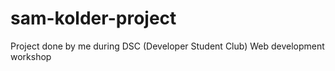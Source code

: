 # sam-kolder-project
Project done by me during DSC (Developer Student Club) Web development workshop
